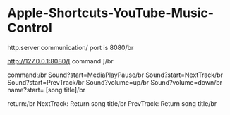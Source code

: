 # Apple-Shortcuts-YouTube-Music-Control

http.server communication/
port is 8080/br

http://127.0.0.1:8080/[ command ]/br

command:/br
               Sound?start=MediaPlayPause/br
               Sound?start=NextTrack/br
               Sound?start=PrevTrack/br
               Sound?volume=up/br
               Sound?volume=down/br
               name?start= [song title]/br

return:/br
               NextTrack: Return song title/br
               PrevTrack: Return song title/br

